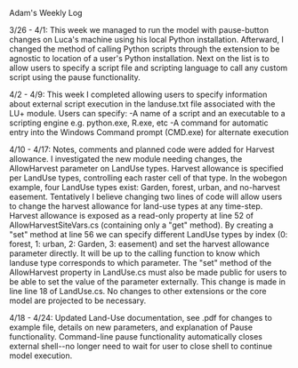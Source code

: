 Adam's Weekly Log

3/26 - 4/1: This week we managed to run the model with pause-button changes on Luca's machine using his local Python installation.
Afterward, I changed the method of calling Python scripts through the extension to be agnostic to location of a user's Python installation.
Next on the list is to allow users to specify a script file and scripting language to call any custom script using the pause functionality.

4/2 - 4/9: This week I completed allowing users to specify information about external script
execution in the landuse.txt file associated with the LU+ module. Users can specify:
-A name of a script and an executable to a scripting engine e.g. python.exe, R.exe, etc
-A command for automatic entry into the Windows Command prompt (CMD.exe) for alternate execution

4/10 - 4/17: Notes, comments and planned code were added for Harvest allowance. I investigated the new module needing changes, the AllowHarvest
parameter on LandUse types. Harvest allowance is specified per LandUse types, controlling each raster cell of that type. In the 
wobegon example, four LandUse types exist: Garden, forest, urban, and no-harvest easement. Tentatively I believe changing two 
lines of code will allow users to change the harvest allowance for land-use types at any time-step. Harvest allowance is exposed
as a read-only property at line 52 of AllowHarvestSiteVars.cs (containing only a "get" method). By creating a "set" method at line 56
we can specify different LandUse types by index (0: forest, 1: urban, 2: Garden, 3: easement) and set the harvest allowance parameter
directly. It will be up to the calling function to know which landuse type corresponds to which parameter. The "set" method of the 
AllowHarvest property in LandUse.cs must also be made public for users to be able to set the value of the parameter externally. This
change is made in line line 18 of LandUse.cs. No changes to other extensions or the core model are projected to be necessary.

4/18 - 4/24: Updated Land-Use documentation, see .pdf for changes to example file, details on new parameters, and explanation of Pause
functionality. Command-line pause functionality automatically closes external shell--no longer need to wait for user to close shell to
continue model execution.